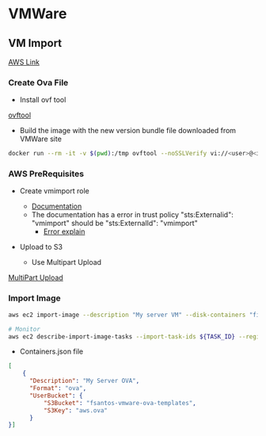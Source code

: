 # VMWare

## VM Import

[AWS Link](https://docs.aws.amazon.com/vm-import/latest/userguide/vmimport-image-import.html)

### Create Ova File

* Install ovf tool

[ovftool](https://github.com/djui/docker-ovftool)

* Build the image with the new version bundle file downloaded from VMWare site

```bash
docker run --rm -it -v $(pwd):/tmp ovftool --noSSLVerify vi://<user>@<ip>/LAB/vm/aws /tmp/aws.ova
```

### AWS PreRequisites

* Create vmimport role

    * [Documentation](https://docs.aws.amazon.com/vm-import/latest/userguide/vmie_prereqs.html#vmimport-role)
    * The documentation has a error in trust policy "sts:Externalid": "vmimport" should be "sts:ExternalId": "vmimport"
        * [Error explain](https://forums.aws.amazon.com/thread.jspa?threadID=179090)
 
* Upload to S3

    * Use Multipart Upload 

[MultiPart Upload](../storage/s3.md)

### Import Image

```bash
aws ec2 import-image --description "My server VM" --disk-containers "file://containers.json" --region eu-west-1

# Monitor
aws ec2 describe-import-image-tasks --import-task-ids ${TASK_ID} --region eu-west-1
```

* Containers.json file

```json
[
    {
      "Description": "My Server OVA",
      "Format": "ova",
      "UserBucket": {
          "S3Bucket": "fsantos-vmware-ova-templates",
          "S3Key": "aws.ova"
      }
}]
```

